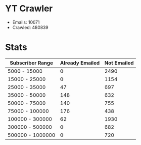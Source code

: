 # YT Crawler
- Emails: 10071
- Crawled: 480839

# Stats
| Subscriber Range  | Already Emailed | Not Emailed |
|-------|-------|-------|
| 5000 - 15000 | 0 | 2490 |
| 15000 - 25000 | 0 | 1154 |
| 25000 - 35000 | 47 | 697 |
| 35000 - 50000 | 148 | 632 |
| 50000 - 75000 | 140 | 755 |
| 75000 - 100000 | 176 | 438 |
| 100000 - 300000 | 62 | 1930 |
| 300000 - 500000 | 0 | 682 |
| 500000 - 1000000 | 0 | 720 |
